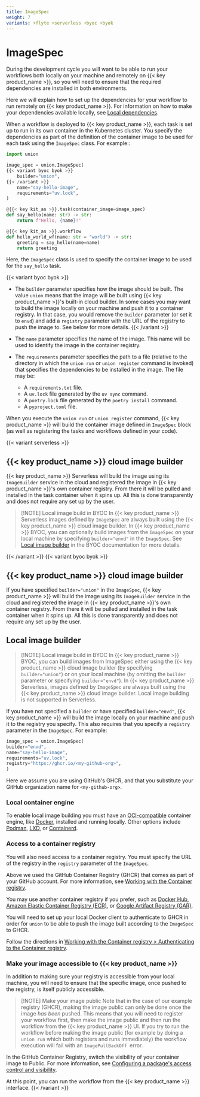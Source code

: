 ```yaml
---
title: ImageSpec
weight: 7
variants: +flyte +serverless +byoc +byok
---
```


# ImageSpec

During the development cycle you will want to be able to run your workflows both locally on your machine and remotely on {{< key product_name >}},
so you will need to ensure that the required dependencies are installed in both environments.

Here we will explain how to set up the dependencies for your workflow to run remotely on {{< key product_name >}}.
For information on how to make your dependencies available locally, see [Local dependencies](./local-dependencies.md).

When a workflow is deployed to {{< key product_name >}}, each task is set up to run in its own container in the Kubernetes cluster.
You specify the dependencies as part of the definition of the container image to be used for each task using the `ImageSpec` class.
For example::

```python
import union

image_spec = union.ImageSpec(
{{< variant byoc byok >}}
    builder="union",
{{< /variant >}}
    name="say-hello-image",
    requirements="uv.lock",
)

@{{< key kit_as >}}.task(container_image=image_spec)
def say_hello(name: str) -> str:
    return f"Hello, {name}!"

@{{< key kit_as >}}.workflow
def hello_world_wf(name: str = "world") -> str:
    greeting = say_hello(name=name)
    return greeting
```

Here, the `ImageSpec` class is used to specify the container image to be used for the `say_hello` task.

{{< variant byoc byok >}}
* The `builder` parameter specifies how the image should be built. The value `union` means that the image will be built using {{< key product_name >}}'s built-in cloud builder.
  In some cases you may want to build the image locally on your machine and push it to a container registry. In that case, you would remove the `builder` parameter
  (or set it to `envd`) and add a `registry` parameter with the URL of the registry to push the image to. See below for more details.
{{< /variant >}}

* The `name` parameter specifies the name of the image. This name will be used to identify the image in the container registry.

* The `requirements` parameter specifies the path to a file (relative to the directory in which the `union run` or `union register` command is invoked) that specifies the dependencies to be installed in the image.
  The file may be:
  * A `requirements.txt` file.
  * A `uv.lock` file generated by the `uv sync` command.
  * A `poetry.lock` file generated by the `poetry install` command.
  * A `pyproject.toml` file.

When you execute the `union run` or `union register` command, {{< key product_name >}} will build the container image defined in `ImageSpec` block
(as well as registering the tasks and workflows defined in your code).

{{< variant serverless >}}

## {{< key product_name >}} cloud image builder

{{< key product_name >}} Serverless will build the image using its `ImageBuilder` service in the cloud
and registered the image in {{< key product_name >}}'s own container registry.
From there it will be pulled and installed in the task container when it spins up.
All this is done transparently and does not require any set up by the user.

> [!NOTE] Local image build in BYOC
> In {{< key product_name >}} Serverless images defined by `ImageSpec` are always built using the {{< key product_name >}} cloud image builder.
> In {{< key product_name >}} BYOC, you can optionally build images from the `ImageSpec` on your local machine by specifying `builder="envd"` in the `ImageSpec`.
> See [Local image builder](https://docs.unionai/byoc/user-guide/development-cycle/remote-dependencies-with-image-spec.md#local-image-builder) in the BYOC documentation for more details.

{{< /variant >}}
{{< variant byoc byok >}}

## {{< key product_name >}} cloud image builder

If you have specified `builder="union"` in the `ImageSpec`, {{< key product_name >}} will build the image using its `ImageBuilder` service in the cloud
and registered the image in {{< key product_name >}}'s own container registry. From there it will be pulled and installed in the task container when it spins up.
All this is done transparently and does not require any set up by the user.

## Local image builder

> [!NOTE] Local image build in BYOC
> In {{< key product_name >}} BYOC, you can build images from ImageSpec either using the {{< key product_name >}} cloud image builder (by specifying `builder="union"`) or on your local machine
> (by omitting the `builder` parameter or specifying `builder="envd"`).
> In {{< key product_name >}} Serverless, images defined by `ImageSpec` are always built using the {{< key product_name >}} cloud image builder.
> Local image building is not supported in Serverless.

If you have not specified a `builder` or have specified `builder="envd"`, {{< key product_name >}} will build the image locally on your machine and push it to the registry you specify.
This also requires that you specify a `registry` parameter in the `ImageSpec`.
For example:

```python
image_spec = union.ImageSpec(
builder="envd",
name="say-hello-image",
requirements="uv.lock",
registry="https://ghcr.io/<my-github-org>",
)
```

Here we assume you are using GitHub's GHCR, and that you substitute your GitHub organization name for `<my-github-org>`.

### Local container engine

To enable local image building you must have an [OCI-compatible](https://opencontainers.org/) container engine, like [Docker](https://docs.docker.com/get-docker/), installed and running locally.
Other options include [Podman](https://podman.io/), [LXD](https://linuxcontainers.org/lxd/introduction/), or [Containerd](https://containerd.io/).

### Access to a container registry

You will also need access to a container registry.
You must specify the URL of the registry in the `registry` parameter of the `ImageSpec`.

Above we used the GitHub Container Registry (GHCR) that comes as part of your GitHub account.
For more information, see [Working with the Container registry](https://docs.github.com/en/packages/working-with-a-github-packages-registry/working-with-the-container-registry).

You may use another container registry if you prefer,
such as [Docker Hub](https://hub.docker.com/),
[Amazon Elastic Container Registry (ECR)](../integrations/enabling-aws-resources/enabling-aws-ecr.md),
or [Google Artifact Registry (GAR)](../integrations/enabling-gcp-resources/enabling-google-artifact-registry.md).

You will need to set up your local Docker client to authenticate to GHCR in order for `union` to be able to push the image built according to the `ImageSpec` to GHCR.

Follow the directions in [Working with the Container registry > Authenticating to the Container registry](https://docs.github.com/en/packages/working-with-a-github-packages-registry/working-with-the-container-registry.md#authenticating-to-the-container-registry).

### Make your image accessible to {{< key product_name >}}

In addition to making sure your registry is accessible from your local machine, you will need to ensure that the specific image, once pushed to the registry, is itself publicly accessible.

> [!NOTE] Make your image public
> Note that in the case of our example registry (GHCR), making the image public can only be done once the image _has been_ pushed.
> This means that you will need to register your workflow first, then make the image public and then run the workflow from the {{< key product_name >}} UI.
> If you try to run the workflow before making the image public (for example by doing a `union run` which both registers and runs immediately)
> the workflow execution will fail with an `ImagePullBackOff `error.

In the GitHub Container Registry, switch the visibility of your container image to Public. For more information, see [Configuring a package's access control and visibility](https://docs.github.com/en/packages/learn-github-packages/configuring-a-packages-access-control-and-visibility.md#about-inheritance-of-access-permissions-and-visibility).

At this point, you can run the workflow from the {{< key product_name >}} interface.
{{< /variant >}}
